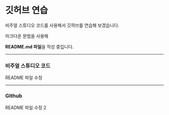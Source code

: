 # 깃허브 연습

비주얼 스튜디오 코드를 사용해서 깃허브를 연습해 보겠습니다.

마크다운 문법을 사용해

**README.md 파일**을 작성 중입니다.

---------------------------------------------

### 비주얼 스튜디오 코드

README 파일 수정

-------------------------------------------

### Github

README 파일 수정 2
